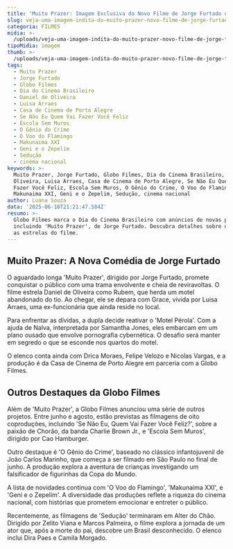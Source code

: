 ```yaml
---
title: 'Muito Prazer: Imagem Exclusiva do Novo Filme de Jorge Furtado é Revelada'
slug: veja-uma-imagem-indita-do-muito-prazer-novo-filme-de-jorge-furtado
categoria: FILMES
midia: >-
  /uploads/veja-uma-imagem-indita-do-muito-prazer-novo-filme-de-jorge-furtado-thumb.jpeg
tipoMidia: imagem
thumb: >-
  /uploads/veja-uma-imagem-indita-do-muito-prazer-novo-filme-de-jorge-furtado-thumb.jpeg
tags:
  - Muito Prazer
  - Jorge Furtado
  - Globo Filmes
  - Dia do Cinema Brasileiro
  - Daniel de Oliveira
  - Luisa Arraes
  - Casa de Cinema de Porto Alegre
  - Se Não Eu Quem Vai Fazer Você Feliz
  - Escola Sem Muros
  - O Gênio do Crime
  - O Voo do Flamingo
  - Makunaima XXI
  - Geni e o Zepelim
  - Sedução
  - cinema nacional
keywords: >-
  Muito Prazer, Jorge Furtado, Globo Filmes, Dia do Cinema Brasileiro, Daniel de
  Oliveira, Luisa Arraes, Casa de Cinema de Porto Alegre, Se Não Eu Quem Vai
  Fazer Você Feliz, Escola Sem Muros, O Gênio do Crime, O Voo do Flamingo,
  Makunaima XXI, Geni e o Zepelim, Sedução, cinema nacional
author: Luana Souza
data: '2025-06-18T21:21:47.584Z'
resumo: >-
  Globo Filmes marca o Dia do Cinema Brasileiro com anúncios de novas produções,
  incluindo 'Muito Prazer', de Jorge Furtado. Descubra detalhes sobre o enredo e
  as estrelas do filme.
---
```


## Muito Prazer: A Nova Comédia de Jorge Furtado

O aguardado longa 'Muito Prazer', dirigido por Jorge Furtado, promete conquistar o público com uma trama envolvente e cheia de reviravoltas. O filme estrela Daniel de Oliveira como Rubem, que herda um motel abandonado do tio. Ao chegar, ele se depara com Grace, vivida por Luisa Arraes, uma ex-funcionária que ainda reside no local.

Para enfrentar as dívidas, a dupla decide reativar o 'Motel Pérola'. Com a ajuda de Nalva, interpretada por Samantha Jones, eles embarcam em um plano ousado que envolve pornografia cybernética. O desafio será manter em segredo o que se esconde nos quartos do motel.

O elenco conta ainda com Drica Moraes, Felipe Velozo e Nicolas Vargas, e a produção é da Casa de Cinema de Porto Alegre em parceria com a Globo Filmes.

## Outros Destaques da Globo Filmes

Além de 'Muito Prazer', a Globo Filmes anunciou uma série de outros projetos. Entre junho e agosto, estão previstas as filmagens de oito coproduções, incluindo 'Se Não Eu, Quem Vai Fazer Você Feliz?', sobre a paixão de Chorão, da banda Charlie Brown Jr., e 'Escola Sem Muros', dirigido por Cao Hamburger.

Outro destaque é 'O Gênio do Crime', baseado no clássico infantojuvenil de João Carlos Marinho, que começa a ser filmado em São Paulo no final de junho. A produção explora a aventura de crianças investigando um falsificador de figurinhas da Copa do Mundo.

A lista de novidades continua com 'O Voo do Flamingo', 'Makunaima XXI', e 'Geni e o Zepelim'. A diversidade das produções reflete a riqueza do cinema nacional, com histórias que prometem emocionar e entreter o público.

Recentemente, as filmagens de 'Sedução' terminaram em Alter do Chão. Dirigido por Zelito Viana e Marcos Palmeira, o filme explora a jornada de um ator que, após a morte do pai, descobre um Brasil desconhecido. O elenco inclui Dira Paes e Camila Morgado.
